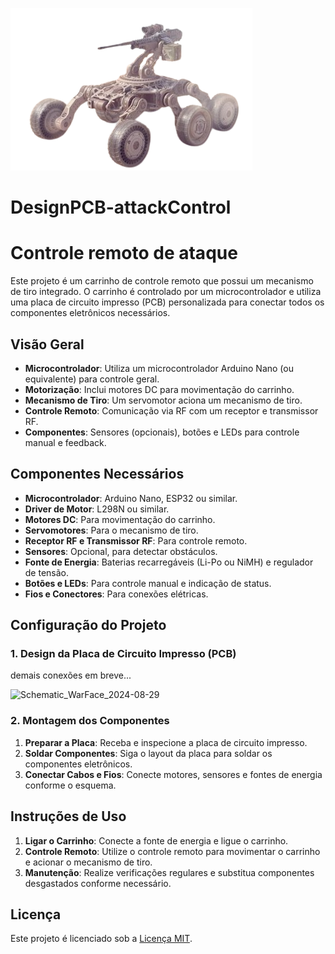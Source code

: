 ![photo](warface.png)

# DesignPCB-attackControl

# Controle remoto de ataque

Este projeto é um carrinho de controle remoto que possui um mecanismo de tiro integrado. O carrinho é controlado por um microcontrolador e utiliza uma placa de circuito impresso (PCB) personalizada para conectar todos os componentes eletrônicos necessários.

## Visão Geral

- **Microcontrolador**: Utiliza um microcontrolador Arduino Nano (ou equivalente) para controle geral.
- **Motorização**: Inclui motores DC para movimentação do carrinho.
- **Mecanismo de Tiro**: Um servomotor aciona um mecanismo de tiro.
- **Controle Remoto**: Comunicação via RF com um receptor e transmissor RF.
- **Componentes**: Sensores (opcionais), botões e LEDs para controle manual e feedback.

## Componentes Necessários

- **Microcontrolador**: Arduino Nano, ESP32 ou similar.
- **Driver de Motor**: L298N ou similar.
- **Motores DC**: Para movimentação do carrinho.
- **Servomotores**: Para o mecanismo de tiro.
- **Receptor RF e Transmissor RF**: Para controle remoto.
- **Sensores**: Opcional, para detectar obstáculos.
- **Fonte de Energia**: Baterias recarregáveis (Li-Po ou NiMH) e regulador de tensão.
- **Botões e LEDs**: Para controle manual e indicação de status.
- **Fios e Conectores**: Para conexões elétricas.

## Configuração do Projeto

### 1. Design da Placa de Circuito Impresso (PCB)
demais conexões em breve...

![Schematic_WarFace_2024-08-29](https://github.com/user-attachments/assets/59082ecc-9874-46ca-9529-d90940d6093e)

### 2. Montagem dos Componentes

1. **Preparar a Placa**: Receba e inspecione a placa de circuito impresso.
2. **Soldar Componentes**: Siga o layout da placa para soldar os componentes eletrônicos.
3. **Conectar Cabos e Fios**: Conecte motores, sensores e fontes de energia conforme o esquema.

## Instruções de Uso

1. **Ligar o Carrinho**: Conecte a fonte de energia e ligue o carrinho.
2. **Controle Remoto**: Utilize o controle remoto para movimentar o carrinho e acionar o mecanismo de tiro.
3. **Manutenção**: Realize verificações regulares e substitua componentes desgastados conforme necessário.

## Licença

Este projeto é licenciado sob a [Licença MIT](LICENSE).
